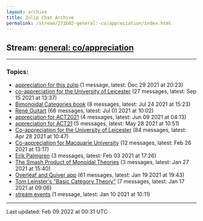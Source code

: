 ```yaml
---
layout: archive
title: Zulip Chat Archive
permalink: /stream/271602-general:-co/appreciation/index.html
---
```


## Stream: [general: co/appreciation](https://mattecapu.github.io/ct-zulip-archive/stream/271602-general:-co/appreciation/index.html)
---

### Topics:

* [appreciation for this zulip](topic/appreciation.20for.20this.20zulip.html) (1 message, latest: Dec 29 2021 at 20:23)
* [co-appreciation for the University of Leicester](topic/co-appreciation.20for.20the.20University.20of.20Leicester.html) (27 messages, latest: Sep 15 2021 at 13:37)
* [Bimonoidal Categories book](topic/Bimonoidal.20Categories.20book.html) (8 messages, latest: Jul 24 2021 at 15:23)
* [René Guitart](topic/Ren.C3.A9.20Guitart.html) (66 messages, latest: Jul 01 2021 at 10:02)
* [appreciation for ACT2021](topic/appreciation.20for.20ACT2021.html) (4 messages, latest: Jun 09 2021 at 04:13)
* [appreciation for ACT21](topic/appreciation.20for.20ACT21.html) (5 messages, latest: May 28 2021 at 10:51)
* [Co-appreciation for the University of Leicester](topic/Co-appreciation.20for.20the.20University.20of.20Leicester.html) (84 messages, latest: Apr 28 2021 at 10:47)
* [Co-appreciation for Macquarie University](topic/Co-appreciation.20for.20Macquarie.20University.html) (12 messages, latest: Feb 26 2021 at 13:17)
* [Erik Palmgren](topic/Erik.20Palmgren.html) (3 messages, latest: Feb 03 2021 at 17:26)
* [The Smash Product of Monoidal Theories](topic/The.20Smash.20Product.20of.20Monoidal.20Theories.html) (3 messages, latest: Jan 27 2021 at 15:40)
* [Overleaf and Quiver app](topic/Overleaf.20and.20Quiver.20app.html) (61 messages, latest: Jan 19 2021 at 19:43)
* [Tom Leinster's "Basic Category Theory"](topic/Tom.20Leinster's.20.22Basic.20Category.20Theory.22.html) (7 messages, latest: Jan 17 2021 at 09:06)
* [stream events](topic/stream.20events.html) (1 message, latest: Jan 10 2021 at 10:11)

<hr><p>Last updated: Feb 09 2022 at 00:31 UTC</p>